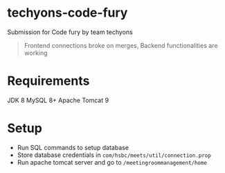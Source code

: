 # techyons-code-fury
Submission for Code fury by team techyons

> Frontend connections broke on merges, Backend functionalities are working

# Requirements

JDK 8
MySQL 8+
Apache Tomcat 9

# Setup

- Run SQL commands to setup database
- Store database credentials in ```com/hsbc/meets/util/connection.prop```
- Run apache tomcat server and go to `/meetingroommanagement/home`

